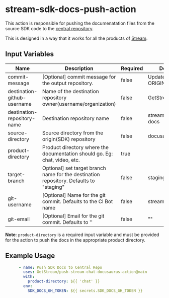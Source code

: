 # stream-sdk-docs-push-action

This action is responsible for pushing the documenatation files from the source SDK code to the [central repository](https://github.com/GetStream/stream-sdk-docs).

This is designed in a way that it works for all the products of [Stream](https://www.getstream.io).

## Input Variables

| Name                        | Description                                                                            | Required | Default                   |
| --------------------------- | -------------------------------------------------------------------------------------- | -------- | ------------------------- |
| commit-message              | [Optional] commit message for the output repository.                                   | false    | Update from ORIGIN_COMMIT |
| destination-github-username | Name of the destination repository owner(username/organization)                        | false    | GetStream                 |
| destination-repository-name | Destination repository name                                                            | false    | stream-sdk-docs           |
| source-directory            | Source directory from the origin(SDK) repository                                       | false    | docusaurus                |
| product-directory           | Product directory where the documentation should go. Eg: chat, video, etc.             | true     |                           |
| target-branch               | Optional] set target branch name for the destination repository. Defaults to "staging" | false    | staging                   |
| git-username                | [Optional] Name for the git commit. Defaults to the CI Bot name                        | false    | stream-ci-bot             |
| git-email                   | [Optional] Email for the git commit. Defaults to ''                                    | false    | ""                        |

**Note**: `product-directory` is a required input variable and must be provided for the action to push the docs in the appropriate product directory.

## Example Usage

```yml
      - name: Push SDK Docs to Central Repo
        uses: GetStream/push-stream-chat-docusaurus-action@main
        with:
          product-directory: ${{ 'chat' }}
        env:
          SDK_DOCS_GH_TOKEN: ${{ secrets.SDK_DOCS_GH_TOKEN }}
```